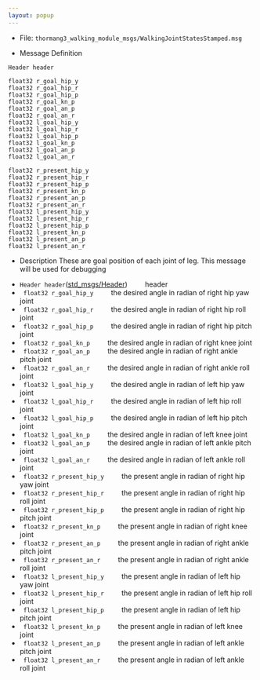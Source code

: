 ```yaml
---
layout: popup
---
```


- File: `thormang3_walking_module_msgs/WalkingJointStatesStamped.msg`

- Message Definition
 ```
 Header header

 float32 r_goal_hip_y
 float32 r_goal_hip_r
 float32 r_goal_hip_p
 float32 r_goal_kn_p
 float32 r_goal_an_p
 float32 r_goal_an_r
 float32 l_goal_hip_y
 float32 l_goal_hip_r
 float32 l_goal_hip_p
 float32 l_goal_kn_p
 float32 l_goal_an_p
 float32 l_goal_an_r

 float32 r_present_hip_y
 float32 r_present_hip_r
 float32 r_present_hip_p
 float32 r_present_kn_p
 float32 r_present_an_p
 float32 r_present_an_r
 float32 l_present_hip_y
 float32 l_present_hip_r
 float32 l_present_hip_p
 float32 l_present_kn_p
 float32 l_present_an_p
 float32 l_present_an_r
 ```

- Description
These are goal position of each joint of leg.
This message will be used for debugging

* `Header header`([std_msgs/Header])
&emsp;&emsp; header
* ` float32 r_goal_hip_y`
&emsp;&emsp; the desired angle in radian of right hip yaw joint
* ` float32 r_goal_hip_r`
&emsp;&emsp; the desired angle in radian of right hip roll joint
* ` float32 r_goal_hip_p`
&emsp;&emsp; the desired angle in radian of right hip pitch joint
* ` float32 r_goal_kn_p`
&emsp;&emsp; the desired angle in radian of right knee joint
* ` float32 r_goal_an_p`
&emsp;&emsp; the desired angle in radian of right ankle pitch joint
* ` float32 r_goal_an_r`
&emsp;&emsp; the desired angle in radian of right ankle roll joint
* ` float32 l_goal_hip_y`
&emsp;&emsp; the desired angle in radian of left hip yaw joint
* ` float32 l_goal_hip_r`
&emsp;&emsp; the desired angle in radian of left hip roll joint
* ` float32 l_goal_hip_p`
&emsp;&emsp; the desired angle in radian of left hip pitch joint
* ` float32 l_goal_kn_p`
&emsp;&emsp; the desired angle in radian of left knee joint
* ` float32 l_goal_an_p`
&emsp;&emsp; the desired angle in radian of left ankle pitch joint
* ` float32 l_goal_an_r`
&emsp;&emsp; the desired angle in radian of left ankle roll joint
* ` float32 r_present_hip_y`
&emsp;&emsp; the present angle in radian of right hip yaw joint
* ` float32 r_present_hip_r`
&emsp;&emsp; the present angle in radian of right hip roll joint
* ` float32 r_present_hip_p`
&emsp;&emsp; the present angle in radian of right hip pitch joint
* ` float32 r_present_kn_p`
&emsp;&emsp; the present angle in radian of right knee joint
* ` float32 r_present_an_p`
&emsp;&emsp; the present angle in radian of right ankle pitch joint
* ` float32 r_present_an_r`
&emsp;&emsp; the present angle in radian of right ankle roll joint
* ` float32 l_present_hip_y`
&emsp;&emsp; the present angle in radian of left hip yaw joint
* ` float32 l_present_hip_r`
&emsp;&emsp; the present angle in radian of left hip roll joint
* ` float32 l_present_hip_p`
&emsp;&emsp; the present angle in radian of left hip pitch joint
* ` float32 l_present_kn_p`
&emsp;&emsp; the present angle in radian of left knee joint
* ` float32 l_present_an_p`
&emsp;&emsp; the present angle in radian of left ankle pitch joint
* ` float32 l_present_an_r`
&emsp;&emsp; the present angle in radian of left ankle roll joint

[std_msgs/Header]: /docs/en/popup/std_msgs_header/
